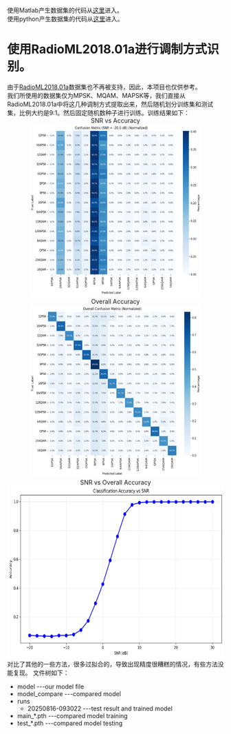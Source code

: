 <!--
 * @Date: 2025-08-17 10:33:03
 * @LastEditors: thomas-smith123 thomas-smith@live.cn
 * @LastEditTime: 2025-08-22 18:03:48
 * @FilePath: \undefinedc:\jiangrd3\MG-orphan\README.md
-->
<div>
    <div>
        使用Matlab产生数据集的代码从<a href='https://github.com/thomas-smith123/MG-orphan/tree/Dataset-Matlab?tab=readme-ov-file'>这里</a>进入。
    </div>
    <div>
        使用python产生数据集的代码从<a href='https://github.com/thomas-smith123/MG-orphan/tree/main?tab=readme-ov-file'>这里</a>进入。
    </div>
</div>

<div>
    <h1>使用RadioML2018.01a进行调制方式识别。</h1>
</div>

<div>
    由于<a href='https://www.deepsig.ai/datasets/'>RadioML2018.01a</a>数据集也不再被支持，因此，本项目也仅供参考。
</div>

<div>
    我们所使用的数据集仅为MPSK、MQAM、MAPSK等，我们直接从RadioML2018.01a中将这几种调制方式提取出来，然后随机划分训练集和测试集，比例大约是9:1。然后固定随机数种子进行训练。训练结果如下：
</div>

<div>
    <div align="center">
        <div align="center">SNR vs Accuracy</div>
        <img width=400 height=400 alt="acc_snr" src='result/acc_snr.gif'></img>
    </div>
    <div align="center">
        <div align="center">Overall Accuracy</div>
        <img width=400 height=400 alt="overall confusion matrix" src='result/overall_confusion_matrix_normalized.png'></img>
    </div>
    <div align="center">
        <div align="center">SNR vs Overall Accuracy</div>
        <img width=600 height=400 alt="SNR vs Accuracy" src='result/snr_vs_accuracy.png'></img>
    </div>
</div>
<!-- <img width=400 height=400 alt="confusion matrix snr -18.0db" src='result/confusion_matrix_snr_-18.0db.png'></img>
<img width=400 height=400 alt="confusion matrix snr -16.0db" src='result/confusion_matrix_snr_-16.0db.png'></img>
<img width=400 height=400 alt="confusion matrix snr -14.0db" src='result/confusion_matrix_snr_-14.0db.png'></img>
<img width=400 height=400 alt="confusion matrix snr -12.0db" src='result/confusion_matrix_snr_-12.0db.png'></img>
<img width=400 height=400 alt="confusion matrix snr -10.0db" src='result/confusion_matrix_snr_-10.0db.png'></img>
<img width=400 height=400 alt="confusion matrix snr -8.0db" src='result/confusion_matrix_snr_-8.0db.png'></img>
<img width=400 height=400 alt="confusion matrix snr -6.0db" src='result/confusion_matrix_snr_-6.0db.png'></img>
<img width=400 height=400 alt="confusion matrix snr -4.0db" src='result/confusion_matrix_snr_-4.0db.png'></img>
<img width=400 height=400 alt="confusion matrix snr -2.0db" src='result/confusion_matrix_snr_-2.0db.png'></img>
<img width=400 height=400 alt="confusion matrix snr 0.0db" src='result/confusion_matrix_snr_0.0db.png'></img>
<img width=400 height=400 alt="confusion matrix snr 2.0db" src='result/confusion_matrix_snr_2.0db.png'></img> -->

<div>
    对比了其他的一些方法，很多过拟合的，导致出现精度很糟糕的情况，有些方法没能复现。
    文件树如下：
    <ul>
        <li>model  ---our model file
        </li>
        <li>model_compare  ---compared model
        </li>
        <li>runs
            <ul>
                <li>20250816-093022   ---test result and trained model
                </li>
            </ul>
        </li>
        <li>main_*.pth   ---compared model training
        </li>
        <li>test_*.pth   ---compared model testing
        </li>
    </ul>
</div>
